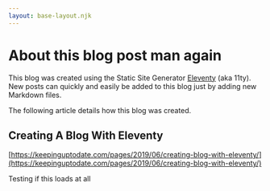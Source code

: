 ```yaml
--- 
layout: base-layout.njk 
--- 
```

# About this blog post man again
  
This blog was created using the Static Site Generator [Eleventy](https://www.11ty.io/) (aka 11ty).
New posts can quickly and easily be added to this blog just by adding new Markdown files.

The following article details how this blog was created.

## Creating A Blog With Eleventy
[https://keepinguptodate.com/pages/2019/06/creating-blog-with-eleventy/](https://keepinguptodate.com/pages/2019/06/creating-blog-with-eleventy/)


 Testing if this loads at all
